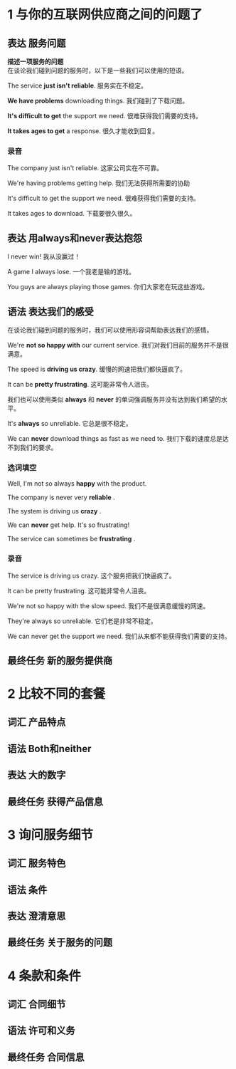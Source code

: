 # 1 与你的互联网供应商之间的问题了
## 表达 服务问题
**描述一项服务的问题**  
在谈论我们碰到问题的服务时，以下是一些我们可以使用的短语。

The service **just isn't reliable**. 服务实在不稳定。

**We have problems** downloading things. 我们碰到了下载问题。

**It's difficult to get** the support we need. 很难获得我们需要的支持。

**It takes ages to get** a response. 很久才能收到回复。
### 录音
The company just isn't reliable. 这家公司实在不可靠。

We're having problems getting help. 我们无法获得所需要的协助

It's difficult to get the support we need. 很难获得我们需要的支持。

It takes ages to download. 下载要很久很久。
## 表达 用always和never表达抱怨
I never win! 我从没赢过！

A game I always lose. 一个我老是输的游戏。

You guys are always playing those games. 你们大家老在玩这些游戏。

## 语法 表达我们的感受
在谈论我们碰到问题的服务时，我们可以使用形容词帮助表达我们的感情。

We're **not so happy with** our current service. 我们对我们目前的服务并不是很满意。

The speed is **driving us crazy**. 缓慢的网速把我们都快逼疯了。

It can be **pretty frustrating**. 这可能非常令人沮丧。
 	 	 
我们也可以使用类似 **always** 和 **never** 的单词强调服务并没有达到我们希望的水平。

It's **always** so unreliable. 它总是很不稳定。

We can **never** download things as fast as we need to. 我们下载的速度总是达不到我们的要求。
### 选词填空
Well, I'm not so always **happy** with the product.

The company is never very **reliable** .

The system is driving us **crazy** .

We can **never** get help. It's so frustrating!

The service can sometimes be **frustrating** .
### 录音
The service is driving us crazy. 这个服务把我们快逼疯了。

It can be pretty frustrating. 这可能非常令人沮丧。

We're not so happy with the slow speed. 我们不是很满意缓慢的网速。

They're always so unreliable. 它们老是非常不稳定。

We can never get the support we need. 我们从来都不能获得我们需要的支持。
## 最终任务 新的服务提供商

# 2 比较不同的套餐
## 词汇 产品特点
## 语法 Both和neither
## 表达 大的数字
## 最终任务 获得产品信息

# 3 询问服务细节
## 词汇 服务特色
## 语法 条件
## 表达 澄清意思
## 最终任务 关于服务的问题

# 4 条款和条件
## 词汇 合同细节
## 语法 许可和义务
## 最终任务 合同信息